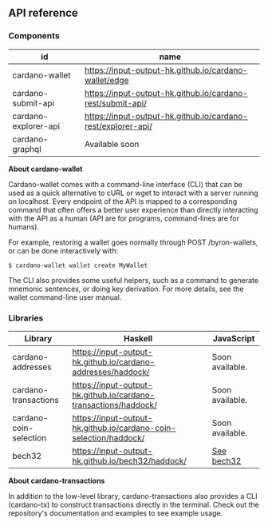 ## API reference

### Components

|           id           |                                                                name                                                                |
| ---------------------- | ---------------------------------------------------------------------------------------------------------------------------------- |
| cardano\-wallet        | [https://input\-output\-hk\.github\.io/cardano\-wallet/edge](https://input-output-hk.github.io/cardano-wallet/edge)                |
| cardano\-submit\-api   | [https://input\-output\-hk\.github\.io/cardano\-rest/submit\-api/](https://input-output-hk.github.io/cardano-rest/submit-api/)     |
| cardano\-explorer\-api | [https://input\-output\-hk\.github\.io/cardano\-rest/explorer\-api/](https://input-output-hk.github.io/cardano-rest/explorer-api/) |
| cardano\-graphql       | Available soon                                                                                                                     |

**About cardano-wallet**

Cardano-wallet comes with a command-line interface (CLI) that can be used as a quick alternative to cURL or wget to interact with a server running on localhost. Every endpoint of the API is mapped to a corresponding command that often offers a better user experience than directly interacting with the API as a human (API are for programs, command-lines are for humans).

For example, restoring a wallet goes normally through POST /byron-wallets, or can be done interactively with:

`$ cardano-wallet wallet create MyWallet`

The CLI also provides some useful helpers, such as a command to generate mnemonic sentences, or doing key derivation. For more details, see the wallet command-line user manual.

### Libraries

|         Library          |                                                                   Haskell                                                                    |                     JavaScript                     |
| ------------------------ | -------------------------------------------------------------------------------------------------------------------------------------------- | -------------------------------------------------- |
| cardano\-addresses       | [https://input\-output\-hk\.github\.io/cardano\-addresses/haddock/](https://input-output-hk.github.io/cardano-addresses/haddock/)            | Soon available\.                                   |
| cardano\-transactions    | [https://input\-output\-hk\.github\.io/cardano\-transactions/haddock/](https://input-output-hk.github.io/cardano-transactions/haddock/)      | Soon available\.                                   |
| cardano\-coin\-selection | [https://input\-output\-hk\.github\.io/cardano\-coin\-selection/haddock/](https://input-output-hk.github.io/cardano-coin-selection/haddock/) | Soon available\.                                   |
| bech32                   | [https://input\-output\-hk\.github\.io/bech32/haddock/](https://input-output-hk.github.io/bech32/haddock/)                                   | [See bech32](https://github\.com/bitcoinjs/bech32) |

**About cardano-transactions**

In addition to the low-level library, cardano-transactions also provides a CLI (cardano-tx) to construct transactions directly in the terminal. Check out the repository's documentation and examples to see example usage.